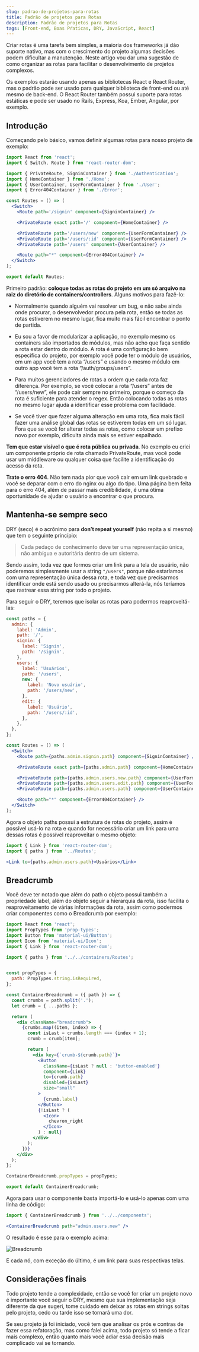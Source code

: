 ```yaml
---
slug: padrao-de-projetos-para-rotas
title: Padrão de projetos para Rotas
description: Padrão de projetos para Rotas
tags: [Front-end, Boas Pŕaticas, DRY, JavaScript, React]
---
```


Criar rotas é uma tarefa bem simples, a maioria dos frameworks já dão suporte nativo, mas com o crescimento do projeto algumas decisões podem dificultar a manutenção. Neste artigo vou dar uma sugestão de como organizar as rotas para facilitar o desenvolvimento de projetos complexos.


Os exemplos estarão usando apenas as bibliotecas React e React Router, mas o padrão pode ser usado para qualquer biblioteca de front-end ou até mesmo de back-end. O React Router também possui suporte para rotas estáticas e pode ser usado no Rails, Express, Koa, Ember, Angular, por exemplo.

<!--truncate-->

## Introdução

Começando pelo básico, vamos definir algumas rotas para nosso projeto de exemplo:

```jsx
import React from 'react';
import { Switch, Route } from 'react-router-dom';

import { PrivateRoute, SigninContainer } from './Authentication';
import { HomeContainer } from './Home';
import { UserContainer, UserFormContainer } from './User';
import { Error404Container } from './Error';

const Routes = () => (
  <Switch>
    <Route path='/signin' component={SigninContainer} />

    <PrivateRoute exact path='/' component={HomeContainer} />

    <PrivateRoute path='/users/new' component={UserFormContainer} />
    <PrivateRoute path='/users/:id' component={UserFormContainer} />
    <PrivateRoute path='/users' component={UserContainer} />

    <Route path="*" component={Error404Container} />
  </Switch>
);

export default Routes;
```

Primeiro padrão: **coloque todas as rotas do projeto em um só arquivo na raiz do diretório de containers/controllers**. Alguns motivos para fazê-lo:

- Normalmente quando alguém vai resolver um bug, e não sabe ainda onde procurar, o desenvolvedor procura pela rota, então se todas as rotas estiverem no mesmo lugar, fica muito mais fácil encontrar o ponto de partida.

- Eu sou a favor de modularizar a aplicação, no exemplo mesmo os containers são importados de módulos, mas não acho que faça sentido a rota estar dentro do módulo. A rota é uma configuração bem específica do projeto, por exemplo você pode ter o módulo de usuários, em um app você tem a rota “/users” e usando o mesmo módulo em outro app você tem a rota “/auth/groups/users”.

- Para muitos gerenciadores de rotas a ordem que cada rota faz diferença. Por exemplo, se você colocar a rota “/users” antes de “/users/new”, ele pode cair sempre no primeiro, porque o começo da rota é suficiente para atender o regex. Então colocando todas as rotas no mesmo lugar ajuda a identificar esse problema com facilidade.

- Se você tiver que fazer alguma alteração em uma rota, fica mais fácil fazer uma análise global das rotas se estiverem todas em um só lugar. Fora que se você for alterar todas as rotas, como colocar um prefixo novo por exemplo, dificulta ainda mais se estiver espalhado.

**Tem que estar visível o que é rota pública ou privada**. No exemplo eu criei um componente próprio de rota chamado PrivateRoute, mas você pode usar um middleware ou qualquer coisa que facilite a identificação do acesso da rota.

**Trate o erro 404**. Não tem nada pior que você cair em um link quebrado e você se deparar com o erro do nginx ou algo do tipo. Uma página bem feita para o erro 404, além de passar mais credibilidade, é uma ótima oportunidade de ajudar o usuário a encontrar o que procura.

## Mantenha-se sempre seco

DRY (seco) é o acrônimo para **don’t repeat yourself** (não repita a si mesmo) que tem o seguinte princípio:

> Cada pedaço de conhecimento deve ter uma representação única, não ambígua e autoritária dentro de um sistema.

Sendo assim, toda vez que formos criar um link para a tela de usuário, não poderemos simplesmente usar a string `"/users"`, porque não estaríamos com uma representação única dessa rota, e toda vez que precisarmos identificar onde está sendo usado ou precisarmos alterá-la, nós teríamos que rastrear essa string por todo o projeto.

Para seguir o DRY, teremos que isolar as rotas para podermos reaproveitá-las:

```jsx
const paths = {
  admin: {
    label: 'Admin',
    path: '/',
    signin: {
      label: 'Signin',
      path: '/signin',
    },
    users: {
      label: 'Usuários',
      path: '/users',
      new: {
        label: 'Novo usuário',
        path: '/users/new',
      },
      edit: {
        label: 'Usuário',
        path: '/users/:id',
      },
    },
  },
};

const Routes = () => (
  <Switch>
    <Route path={paths.admin.signin.path} component={SigninContainer} />

    <PrivateRoute exact path={paths.admin.path} component={HomeContainer} />

    <PrivateRoute path={paths.admin.users.new.path} component={UserFormContainer} />
    <PrivateRoute path={paths.admin.users.edit.path} component={UserFormContainer} />
    <PrivateRoute path={paths.admin.users.path} component={UserContainer} />

    <Route path="*" component={Error404Container} />
  </Switch>
);
```

Agora o objeto paths possui a estrutura de rotas do projeto, assim é possível usá-lo na rota e quando for necessário criar um link para uma dessas rotas é possível reaproveitar o mesmo objeto:

```jsx
import { Link } from 'react-router-dom';
import { paths } from '../Routes';

<Link to={paths.admin.users.path}>Usuários</Link>
```

## Breadcrumb

Você deve ter notado que além do path o objeto possui também a propriedade label, além do objeto seguir a hierarquia da rota, isso facilita o reaproveitamento de várias informações da rota, assim como podermos criar componentes como o Breadcrumb por exemplo:

```jsx
import React from 'react';
import PropTypes from 'prop-types';
import Button from 'material-ui/Button';
import Icon from 'material-ui/Icon';
import { Link } from 'react-router-dom';

import { paths } from '../../containers/Routes';


const propTypes = {
  path: PropTypes.string.isRequired,
};

const ContainerBreadcrumb = ({ path }) => {
  const crumbs = path.split('.');
  let crumb = { ...paths };

  return (
    <div className="breadcrumb">
      {crumbs.map((item, index) => {
        const isLast = crumbs.length === (index + 1);
        crumb = crumb[item];

        return (
          <div key={`crumb-${crumb.path}`}>
            <Button
              className={isLast ? null : 'button-enabled'}
              component={Link}
              to={crumb.path}
              disabled={isLast}
              size="small"
            >
              {crumb.label}
            </Button>
            {!isLast ? (
              <Icon>
                chevron_right
              </Icon>
            ) : null}
          </div>
        );
      })}
    </div>
  );
};

ContainerBreadcrumb.propTypes = propTypes;

export default ContainerBreadcrumb;
```

Agora para usar o componente basta importá-lo e usá-lo apenas com uma linha de código:

```jsx
import { ContainerBreadcrumb } from '../../components';

<ContainerBreadcrumb path="admin.users.new" />
```

O resultado é esse para o exemplo acima:

![Breadcrumb](../static/img/breadcrumb.png)

E cada nó, com exceção do último, é um link para suas respectivas telas.

## Considerações finais

Todo projeto tende a complexidade, então se você for criar um projeto novo é importante você seguir o DRY, mesmo que sua implementação seja diferente da que sugeri, tome cuidado em deixar as rotas em strings soltas pelo projeto, cedo ou tarde isso se tornará uma dor.

Se seu projeto já foi iniciado, você tem que analisar os prós e contras de fazer essa refatoração, mas como falei acima, todo projeto só tende a ficar mais complexo, então quanto mais você adiar essa decisão mais complicado vai se tornando.
